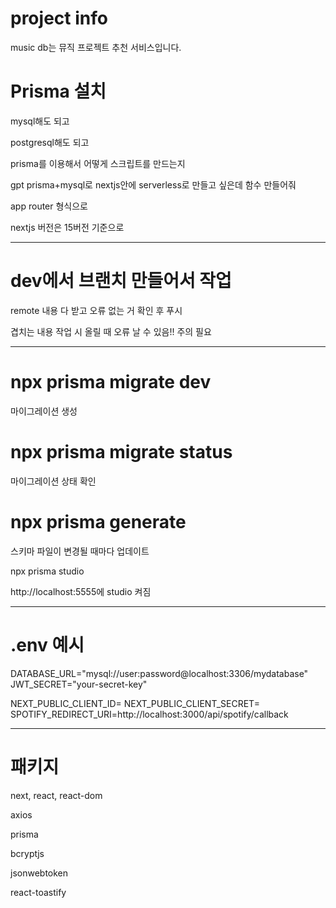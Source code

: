 # project info

music db는 뮤직 프로젝트 추천 서비스입니다.

# Prisma 설치

mysql해도 되고

postgresql해도 되고

prisma를 이용해서 어떻게 스크립트를 만드는지

gpt prisma+mysql로 nextjs안에 serverless로 만들고 싶은데 함수 만들어줘

app router 형식으로

nextjs 버전은 15버전 기준으로

---

# dev에서 브랜치 만들어서 작업

remote 내용 다 받고 오류 없는 거 확인 후 푸시

겹치는 내용 작업 시 올릴 때 오류 날 수 있음!! 주의 필요

---

# npx prisma migrate dev

마이그레이션 생성

# npx prisma migrate status

마이그레이션 상태 확인

# npx prisma generate

스키마 파일이 변경될 때마다 업데이트

npx prisma studio

http://localhost:5555에 studio 켜짐

---

# .env 예시

DATABASE_URL="mysql://user:password@localhost:3306/mydatabase"
JWT_SECRET="your-secret-key"

NEXT_PUBLIC_CLIENT_ID=
NEXT_PUBLIC_CLIENT_SECRET=
SPOTIFY_REDIRECT_URI=http://localhost:3000/api/spotify/callback

---

# 패키지

next, react, react-dom

axios

prisma

bcryptjs

jsonwebtoken

react-toastify
